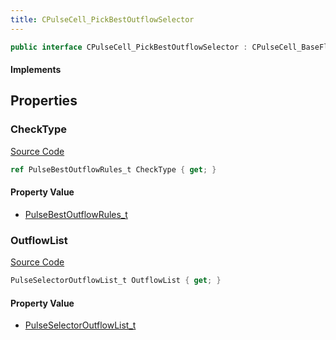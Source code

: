 ```yaml
---
title: CPulseCell_PickBestOutflowSelector
---
```


```csharp
public interface CPulseCell_PickBestOutflowSelector : CPulseCell_BaseFlow, CPulseCell_Base, ISchemaClass<CPulseCell_Base>, ISchemaClass<CPulseCell_BaseFlow>, ISchemaClass<CPulseCell_PickBestOutflowSelector>, ISchemaField, ISchemaClass, INativeHandle
```

#### Implements

## Properties

### CheckType

[Source Code](https://github.com/swiftly-solution/swiftlys2/blob/beta/managed/src/SwiftlyS2.Generated/Schemas/Interfaces/CPulseCell_PickBestOutflowSelector.cs#L16)

```csharp
ref PulseBestOutflowRules_t CheckType { get; }
```

#### Property Value

- [PulseBestOutflowRules_t](/docs/api/shared/schemadefinitions/pulsebestoutflowrules_t)

### OutflowList

[Source Code](https://github.com/swiftly-solution/swiftlys2/blob/beta/managed/src/SwiftlyS2.Generated/Schemas/Interfaces/CPulseCell_PickBestOutflowSelector.cs#L18)

```csharp
PulseSelectorOutflowList_t OutflowList { get; }
```

#### Property Value

- [PulseSelectorOutflowList_t](/docs/api/shared/schemadefinitions/pulseselectoroutflowlist_t)

